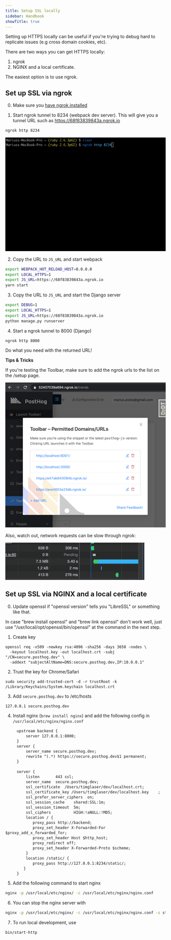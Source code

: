 ```yaml
---
title: Setup SSL locally
sidebar: Handbook
showTitle: true
---
```


Setting up HTTPS locally can be useful if you're trying to debug hard
to replicate issues (e.g cross domain cookies, etc).

There are two ways you can get HTTPS locally: 

1. ngrok 
2. NGINX and a local certificate. 

The easiest option is to use ngrok.

## Set up SSL via ngrok

0. Make sure you [have ngrok installed](https://ngrok.com/download)

1. Start ngrok tunnel to 8234 (webpack dev server). This will give you a tunnel URL such as https://68f83839843a.ngrok.io

```bash
ngrok http 8234
```

![Ngrok](../../images/engineering/ngrok-domain.gif)

2. Copy the URL to `JS_URL` and start webpack

```bash
export WEBPACK_HOT_RELOAD_HOST=0.0.0.0
export LOCAL_HTTPS=1
export JS_URL=https://68f83839843a.ngrok.io
yarn start
```

3. Copy the URL to `JS_URL` and start the Django server

```bash
export DEBUG=1
export LOCAL_HTTPS=1
export JS_URL=https://68f83839843a.ngrok.io
python manage.py runserver
```

4. Start a ngrok tunnel to 8000 (Django)

```
ngrok http 8000
```

Do what you need with the returned URL!

**Tips & Tricks**

If you're testing the Toolbar, make sure to add the ngrok urls to the list on the /setup page.

![Permitted domains](../../images/engineering/toolbar-permitted-ngrok.png)


Also, watch out, network requests can be slow through ngrok:

![Network slow with ngrok](../../images/engineering/ngrok-slow.gif)

## Set up SSL via NGINX and a local certificate

0. Update openssl if "openssl version" tells you "LibreSSL" or something like that.

In case "brew install openssl" and "brew link openssl" don't work well, just use 
"/usr/local/opt/openssl/bin/openssl" at the command in the next step.

1. Create key
```
openssl req -x509 -newkey rsa:4096 -sha256 -days 3650 -nodes \
  -keyout localhost.key -out localhost.crt -subj "/CN=secure.posthog.dev" \
  -addext "subjectAltName=DNS:secure.posthog.dev,IP:10.0.0.1"
```
2. Trust the key for Chrome/Safari
```
sudo security add-trusted-cert -d -r trustRoot -k /Library/Keychains/System.keychain localhost.crt
```
3. Add `secure.posthog.dev` to /etc/hosts
```
127.0.0.1 secure.posthog.dev
```
4. Install nginx (`brew install nginx`) and add the following config in `/usr/local/etc/nginx/nginx.conf`
```nginx
     upstream backend {
         server 127.0.0.1:8000;
     }
     server {
         server_name secure.posthog.dev;
         rewrite ^(.*) https://secure.posthog.dev$1 permanent;
     }
 
     server {
         listen       443 ssl;
         server_name  secure.posthog.dev;
         ssl_certificate  /Users/timglaser/dev/localhost.crt;
         ssl_certificate_key /Users/timglaser/dev/localhost.key    ;
         ssl_prefer_server_ciphers  on;
         ssl_session_cache    shared:SSL:1m;
         ssl_session_timeout  5m;
         ssl_ciphers          HIGH:!aNULL:!MD5;
         location / {
            proxy_pass http://backend;
            proxy_set_header X-Forwarded-For $proxy_add_x_forwarded_for;
            proxy_set_header Host $http_host;
            proxy_redirect off;
            proxy_set_header X-Forwarded-Proto $scheme;
         }
         location /static/ {
            proxy_pass http://127.0.0.1:8234/static/;
        }
     }
```

5. Add the following command to start nginx
```bash
nginx -p /usr/local/etc/nginx/ -c /usr/local/etc/nginx/nginx.conf
```

6. You can stop the nginx server with
```bash
nginx -p /usr/local/etc/nginx/ -c /usr/local/etc/nginx/nginx.conf -s stop
```

7. To run local development, use
```bash
bin/start-http
```
